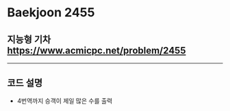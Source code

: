 Baekjoon 2455
=============
지능형 기차  <https://www.acmicpc.net/problem/2455>
---------------
- - -
## 코드 설명
- 4번역까지 승객이 제일 많은 수를 출력

